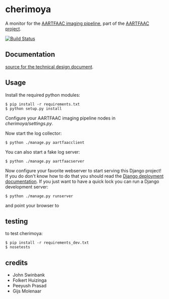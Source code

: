 cherimoya
=========

A monitor for the [AARTFAAC imaging pipeline](https://github.com/aartfaac/imaging),
part of the [AARTFAAC project](http://www.aartfaac.org/).

[![Build Status](https://travis-ci.org/gijzelaerr/cherimoya.png)](https://travis-ci.org/gijzelaerr/cherimoya)

Documentation
-------------

[source for the technical design document](https://github.com/aartfaac/docs/tree/master/reports/imaging/monitoring).


Usage
------------

Install the required python modules:

```Shell
$ pip install -r requirements.txt
$ python setup.py install
```

Configure your AARTFAAC imaging pipeline nodes in *cherimoya/settings.py*.

Now start the log collector:
```Shell
$ python ./manage.py aartfaacclient
```

You can also start a fake log server:
```Shell
$ python ./manage.py aartfaacserver
```

Now configure your favorite webserver to start serving this Django project!
If you do don't know how to do that you should read the [Django deployment
documentation](https://docs.djangoproject.com/en/1.5/howto/deployment/). If
you just want to have a quick lock you can run a Django development server:

```Shell
$ python ./manage.py runserver
```

and point your browser to [](http://127.0.0.1:8000/)

testing
-------

to test cherimoya:

```Shell
$ pip install -r requirements_dev.txt
$ nosetests
```

credits
-------

 * John Swinbank
 * Folkert Huizinga
 * Peeyush Prasad
 * Gijs Molenaar

